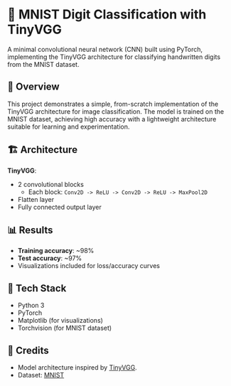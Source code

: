 # 🧠 MNIST Digit Classification with TinyVGG

A minimal convolutional neural network (CNN) built using PyTorch, implementing the TinyVGG architecture for classifying handwritten digits from the MNIST dataset.

## 📌 Overview

This project demonstrates a simple, from-scratch implementation of the TinyVGG architecture for image classification. The model is trained on the MNIST dataset, achieving high accuracy with a lightweight architecture suitable for learning and experimentation.

## 🏗️ Architecture

**TinyVGG**:
- 2 convolutional blocks  
  - Each block: `Conv2D -> ReLU -> Conv2D -> ReLU -> MaxPool2D`
- Flatten layer
- Fully connected output layer

## 📊 Results

- **Training accuracy**: ~98%
- **Test accuracy**: ~97%
- Visualizations included for loss/accuracy curves

## 🧰 Tech Stack

- Python 3
- PyTorch
- Matplotlib (for visualizations)
- Torchvision (for MNIST dataset)

## 📌 Credits

- Model architecture inspired by [TinyVGG](https://learnpytorch.io).
- Dataset: [MNIST](http://yann.lecun.com/exdb/mnist/)
